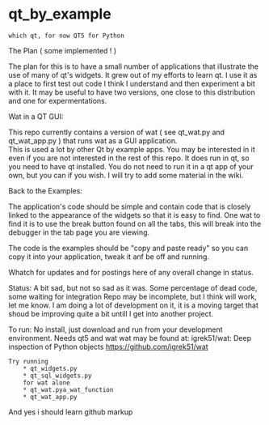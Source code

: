 # qt_by_example  
    which qt, for now QT5 for Python

The Plan ( some implemented ! )

The plan for this is to have a small number of applications that illustrate the
use of many of qt's widgets.  It grew out of my efforts to learn qt.  I use it
as a place to first test out code I think I understand and then experiment a bit
with it.  It may be useful to have two versions, one close to this distribution
and one for expermentations.

Wat in a QT GUI:

This repo currently contains a version of wat ( see qt_wat.py and qt_wat_app.py ) 
that runs wat as a GUI application.  
This is used a lot by other Qt by example apps.
You may be interested in it even if you are not interested in the rest of this
repo.  It does run in qt, so you need to have qt installed.  You do not
need to run it in a qt app of your own, but you can if you wish.  I will
try to add some material in the wiki.

Back to the Examples:

The application's code should be simple and contain code that is closely linked to the
appearance of the widgets so that it is easy to find.  One wat to find it
is to use the break button found on all the tabs, this will break into the
debugger in the tab page you are viewing.

The code is the examples should be "copy and paste ready" so you can copy it
into your application, tweak it anf be off and running.

Whatch for updates and for postings here of any overall change in status.

Status: 
    A bit sad, but not so sad as it was.
    Some percentage of dead code, some waiting for integration
    Repo may be incomplete, but I think will work, let me know.
    I am doing a lot of development on it, it is a moving target
    that shoud be improving quite a bit untill I get into another 
    project.

To run:
    No install, just download and run from your development environment.
    Needs qt5 and wat
        wat may be found at:     igrek51/wat: Deep inspection of Python objects
                                 https://github.com/igrek51/wat

    Try running 
        * qt_widgets.py
        * qt_sql_widgets.py
        for wat alone
        * qt_wat.pya_wat_function
        * qt_wat_app.py    
        


And yes i should learn github markup





    
